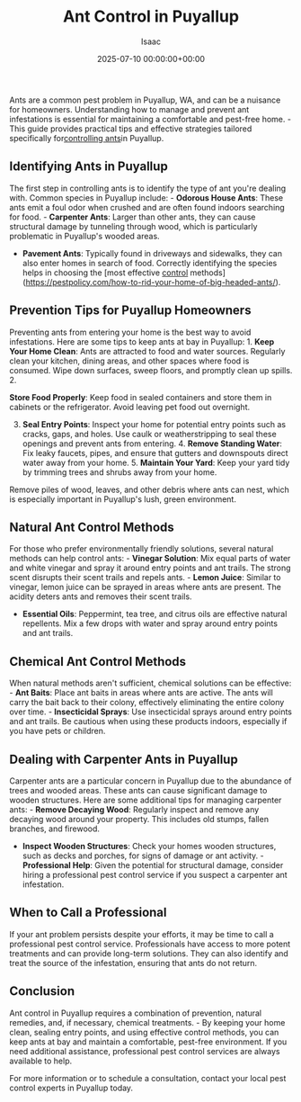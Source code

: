 ﻿---
title: Ant Control in Puyallup
description: Ants are a common pest problem in Puyallup, WA, and can be a nuisance for homeowners. Understanding how to manage and prevent ant infestations is essential...
slug: /ant-control-in-puyallup/
date: 2025-07-10 00:00:00+00:00
lastmod: 2025-07-10 00:00:00+03:00
author: Isaac
categories:
- Ants
- Guide
- Puyallup
tags:
- ants
- ant
- control
layout: post
---

Ants are a common pest problem in Puyallup, WA, and can be a nuisance for homeowners. Understanding how to manage and prevent ant infestations is essential for maintaining a comfortable and pest-free home. - This guide provides practical tips and effective strategies tailored specifically for[controlling ants](https://pestpolicy.com/no-spill-ant-kill/)in Puyallup.

##  Identifying Ants in Puyallup

The first step in controlling ants is to identify the type of ant you're dealing with. Common species in Puyallup include: - **Odorous House Ants**: These ants emit a foul odor when crushed and are often found indoors searching for food. - **Carpenter Ants**: Larger than other ants, they can cause structural damage by tunneling through wood, which is particularly problematic in Puyallup's wooded areas.

- **Pavement Ants**: Typically found in driveways and sidewalks, they can also enter homes in search of food. Correctly identifying the species helps in choosing the [most effective [control](https://pestpolicy.com/ant-control-in-bellingham/) methods](https://pestpolicy.com/how-to-rid-your-home-of-big-headed-ants/).

##  Prevention Tips for Puyallup Homeowners

Preventing ants from entering your home is the best way to avoid infestations. Here are some tips to keep ants at bay in Puyallup: 1. **Keep Your Home Clean**: Ants are attracted to food and water sources. Regularly clean your kitchen, dining areas, and other spaces where food is consumed. Wipe down surfaces, sweep floors, and promptly clean up spills. 2.

**Store Food Properly**: Keep food in sealed containers and store them in cabinets or the refrigerator. Avoid leaving pet food out overnight.

3. **Seal Entry Points**: Inspect your home for potential entry points such as cracks, gaps, and holes. Use caulk or weatherstripping to seal these openings and prevent ants from entering. 4. **Remove Standing Water**: Fix leaky faucets, pipes, and ensure that gutters and downspouts direct water away from your home. 5. **Maintain Your Yard**: Keep your yard tidy by trimming trees and shrubs away from your home.

Remove piles of wood, leaves, and other debris where ants can nest, which is especially important in Puyallup's lush, green environment.

##  Natural Ant Control Methods

For those who prefer environmentally friendly solutions, several natural methods can help control ants: - **Vinegar Solution**: Mix equal parts of water and white vinegar and spray it around entry points and ant trails. The strong scent disrupts their scent trails and repels ants. - **Lemon Juice**: Similar to vinegar, lemon juice can be sprayed in areas where ants are present. The acidity deters ants and removes their scent trails.

- **Essential Oils**: Peppermint, tea tree, and citrus oils are effective natural repellents. Mix a few drops with water and spray around entry points and ant trails.

##  Chemical Ant Control Methods

When natural methods aren't sufficient, chemical solutions can be effective: - **Ant Baits**: Place ant baits in areas where ants are active. The ants will carry the bait back to their colony, effectively eliminating the entire colony over time. - **Insecticidal Sprays**: Use insecticidal sprays around entry points and ant trails. Be cautious when using these products indoors, especially if you have pets or children.

##  Dealing with Carpenter Ants in Puyallup

Carpenter ants are a particular concern in Puyallup due to the abundance of trees and wooded areas. These ants can cause significant damage to wooden structures. Here are some additional tips for managing carpenter ants: - **Remove Decaying Wood**: Regularly inspect and remove any decaying wood around your property. This includes old stumps, fallen branches, and firewood.

- **Inspect Wooden Structures**: Check your homes wooden structures, such as decks and porches, for signs of damage or ant activity. - **Professional Help**: Given the potential for structural damage, consider hiring a professional pest control service if you suspect a carpenter ant infestation.

##  When to Call a Professional

If your ant problem persists despite your efforts, it may be time to call a professional pest control service. Professionals have access to more potent treatments and can provide long-term solutions. They can also identify and treat the source of the infestation, ensuring that ants do not return.

##  Conclusion

Ant control in Puyallup requires a combination of prevention, natural remedies, and, if necessary, chemical treatments. - By keeping your home clean, sealing entry points, and using effective control methods, you can keep ants at bay and maintain a comfortable, pest-free environment. If you need additional assistance, professional pest control services are always available to help.

For more information or to schedule a consultation, contact your local pest control experts in Puyallup today.

